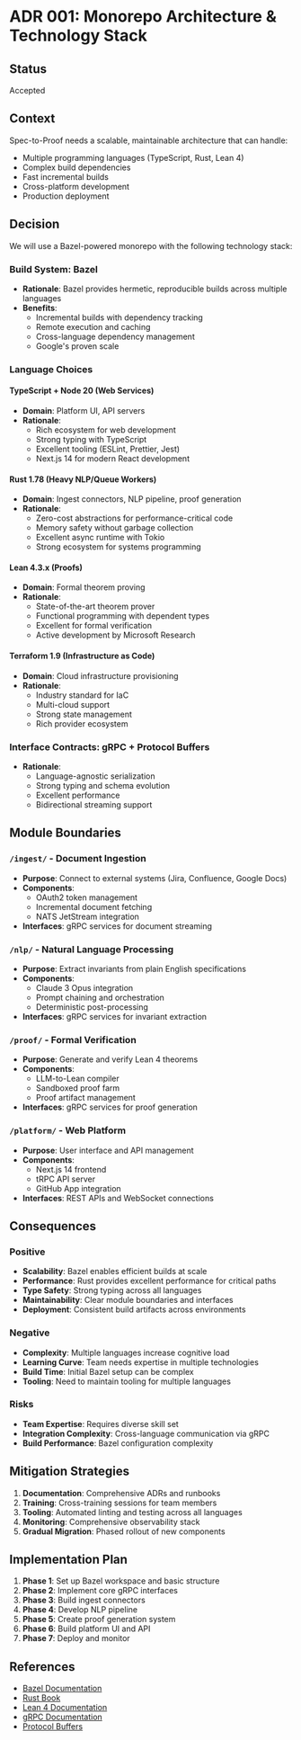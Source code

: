 # ADR 001: Monorepo Architecture & Technology Stack

## Status
Accepted

## Context
Spec-to-Proof needs a scalable, maintainable architecture that can handle:
- Multiple programming languages (TypeScript, Rust, Lean 4)
- Complex build dependencies
- Fast incremental builds
- Cross-platform development
- Production deployment

## Decision
We will use a Bazel-powered monorepo with the following technology stack:

### Build System: Bazel
- **Rationale**: Bazel provides hermetic, reproducible builds across multiple languages
- **Benefits**: 
  - Incremental builds with dependency tracking
  - Remote execution and caching
  - Cross-language dependency management
  - Google's proven scale

### Language Choices

#### TypeScript + Node 20 (Web Services)
- **Domain**: Platform UI, API servers
- **Rationale**: 
  - Rich ecosystem for web development
  - Strong typing with TypeScript
  - Excellent tooling (ESLint, Prettier, Jest)
  - Next.js 14 for modern React development

#### Rust 1.78 (Heavy NLP/Queue Workers)
- **Domain**: Ingest connectors, NLP pipeline, proof generation
- **Rationale**:
  - Zero-cost abstractions for performance-critical code
  - Memory safety without garbage collection
  - Excellent async runtime with Tokio
  - Strong ecosystem for systems programming

#### Lean 4.3.x (Proofs)
- **Domain**: Formal theorem proving
- **Rationale**:
  - State-of-the-art theorem prover
  - Functional programming with dependent types
  - Excellent for formal verification
  - Active development by Microsoft Research

#### Terraform 1.9 (Infrastructure as Code)
- **Domain**: Cloud infrastructure provisioning
- **Rationale**:
  - Industry standard for IaC
  - Multi-cloud support
  - Strong state management
  - Rich provider ecosystem

### Interface Contracts: gRPC + Protocol Buffers
- **Rationale**:
  - Language-agnostic serialization
  - Strong typing and schema evolution
  - Excellent performance
  - Bidirectional streaming support

## Module Boundaries

### `/ingest/` - Document Ingestion
- **Purpose**: Connect to external systems (Jira, Confluence, Google Docs)
- **Components**: 
  - OAuth2 token management
  - Incremental document fetching
  - NATS JetStream integration
- **Interfaces**: gRPC services for document streaming

### `/nlp/` - Natural Language Processing
- **Purpose**: Extract invariants from plain English specifications
- **Components**:
  - Claude 3 Opus integration
  - Prompt chaining and orchestration
  - Deterministic post-processing
- **Interfaces**: gRPC services for invariant extraction

### `/proof/` - Formal Verification
- **Purpose**: Generate and verify Lean 4 theorems
- **Components**:
  - LLM-to-Lean compiler
  - Sandboxed proof farm
  - Proof artifact management
- **Interfaces**: gRPC services for proof generation

### `/platform/` - Web Platform
- **Purpose**: User interface and API management
- **Components**:
  - Next.js 14 frontend
  - tRPC API server
  - GitHub App integration
- **Interfaces**: REST APIs and WebSocket connections

## Consequences

### Positive
- **Scalability**: Bazel enables efficient builds at scale
- **Performance**: Rust provides excellent performance for critical paths
- **Type Safety**: Strong typing across all languages
- **Maintainability**: Clear module boundaries and interfaces
- **Deployment**: Consistent build artifacts across environments

### Negative
- **Complexity**: Multiple languages increase cognitive load
- **Learning Curve**: Team needs expertise in multiple technologies
- **Build Time**: Initial Bazel setup can be complex
- **Tooling**: Need to maintain tooling for multiple languages

### Risks
- **Team Expertise**: Requires diverse skill set
- **Integration Complexity**: Cross-language communication via gRPC
- **Build Performance**: Bazel configuration complexity

## Mitigation Strategies
1. **Documentation**: Comprehensive ADRs and runbooks
2. **Training**: Cross-training sessions for team members
3. **Tooling**: Automated linting and testing across all languages
4. **Monitoring**: Comprehensive observability stack
5. **Gradual Migration**: Phased rollout of new components

## Implementation Plan
1. **Phase 1**: Set up Bazel workspace and basic structure
2. **Phase 2**: Implement core gRPC interfaces
3. **Phase 3**: Build ingest connectors
4. **Phase 4**: Develop NLP pipeline
5. **Phase 5**: Create proof generation system
6. **Phase 6**: Build platform UI and API
7. **Phase 7**: Deploy and monitor

## References
- [Bazel Documentation](https://bazel.build/)
- [Rust Book](https://doc.rust-lang.org/book/)
- [Lean 4 Documentation](https://leanprover.github.io/lean4/doc/)
- [gRPC Documentation](https://grpc.io/docs/)
- [Protocol Buffers](https://developers.google.com/protocol-buffers) 